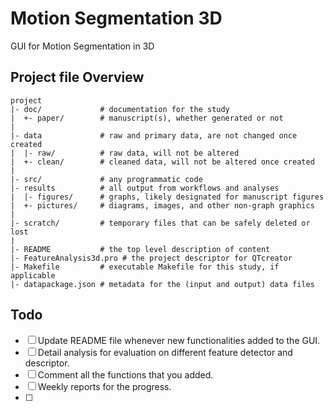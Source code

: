 Motion Segmentation 3D
=================
GUI for Motion Segmentation in 3D

Project file Overview
---------------------

    project
    |- doc/             # documentation for the study
    |  +- paper/        # manuscript(s), whether generated or not
    |
    |- data             # raw and primary data, are not changed once created 
    |  |- raw/          # raw data, will not be altered
    |  +- clean/        # cleaned data, will not be altered once created
    |
    |- src/             # any programmatic code
    |- results          # all output from workflows and analyses
    |  |- figures/      # graphs, likely designated for manuscript figures
    |  +- pictures/     # diagrams, images, and other non-graph graphics
    |
    |- scratch/         # temporary files that can be safely deleted or lost
    |
    |- README           # the top level description of content
    |- FeatureAnalysis3d.pro # the project descriptor for QTcreator
    |- Makefile         # executable Makefile for this study, if applicable
    |- datapackage.json # metadata for the (input and output) data files 



Todo
----

- [ ] Update README file whenever new functionalities added to the GUI.
- [ ] Detail analysis for evaluation on different feature detector and descriptor.
- [ ] Comment all the functions that you added.
- [ ] Weekly reports for the progress.
- [ ] 


